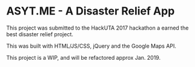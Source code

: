 # ASYT.ME - A Disaster Relief App
This project was submitted to the HackUTA 2017 hackathon a earned the best disaster relief project.

This was built with HTML/JS/CSS, jQuery and the Google Maps API.

This project is a WIP, and will be refactored approx Jan. 2019.